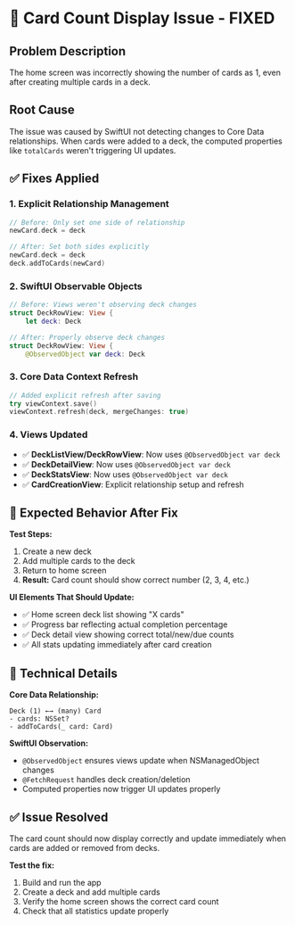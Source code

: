 # 🐛 Card Count Display Issue - FIXED

## Problem Description
The home screen was incorrectly showing the number of cards as 1, even after creating multiple cards in a deck.

## Root Cause
The issue was caused by SwiftUI not detecting changes to Core Data relationships. When cards were added to a deck, the computed properties like `totalCards` weren't triggering UI updates.

## ✅ Fixes Applied

### 1. **Explicit Relationship Management**
```swift
// Before: Only set one side of relationship
newCard.deck = deck

// After: Set both sides explicitly
newCard.deck = deck
deck.addToCards(newCard)
```

### 2. **SwiftUI Observable Objects**
```swift
// Before: Views weren't observing deck changes
struct DeckRowView: View {
    let deck: Deck

// After: Properly observe deck changes
struct DeckRowView: View {
    @ObservedObject var deck: Deck
```

### 3. **Core Data Context Refresh**
```swift
// Added explicit refresh after saving
try viewContext.save()
viewContext.refresh(deck, mergeChanges: true)
```

### 4. **Views Updated**
- ✅ **DeckListView/DeckRowView**: Now uses `@ObservedObject var deck`
- ✅ **DeckDetailView**: Now uses `@ObservedObject var deck` 
- ✅ **DeckStatsView**: Now uses `@ObservedObject var deck`
- ✅ **CardCreationView**: Explicit relationship setup and refresh

## 🎯 Expected Behavior After Fix

**Test Steps:**
1. Create a new deck
2. Add multiple cards to the deck
3. Return to home screen
4. **Result:** Card count should show correct number (2, 3, 4, etc.)

**UI Elements That Should Update:**
- ✅ Home screen deck list showing "X cards"
- ✅ Progress bar reflecting actual completion percentage  
- ✅ Deck detail view showing correct total/new/due counts
- ✅ All stats updating immediately after card creation

## 🔧 Technical Details

**Core Data Relationship:**
```
Deck (1) ←→ (many) Card
- cards: NSSet?
- addToCards(_ card: Card)
```

**SwiftUI Observation:**
- `@ObservedObject` ensures views update when NSManagedObject changes
- `@FetchRequest` handles deck creation/deletion
- Computed properties now trigger UI updates properly

## ✅ Issue Resolved

The card count should now display correctly and update immediately when cards are added or removed from decks.

**Test the fix:**
1. Build and run the app
2. Create a deck and add multiple cards
3. Verify the home screen shows the correct card count
4. Check that all statistics update properly